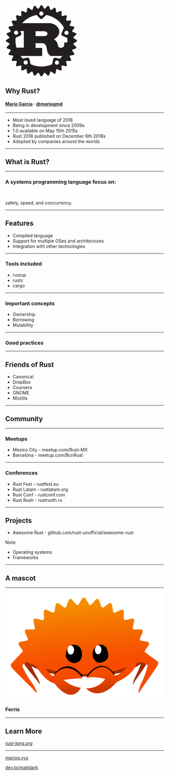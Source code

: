 ![](img/rust-logo.png)
<!-- .element: style="margin-top: -5%;" -->
## Why Rust?

#### [Mario Garcia](https://mariog.xyz) · [@mariogmd](https://twitter.com/mariogmd)

---

- Most loved language of 2018
- Being in development since 2009s<!-- .element: class="fragment" -->
- 1.0 available on May 15th 2015s<!-- .element: class="fragment" -->
- Rust 2018 published on December 6th 2018s<!-- .element: class="fragment" -->
- Adopted by companies around the worlds<!-- .element: class="fragment" -->

---

## What is Rust?

----

### A systems programming language focus on:

<br>

<span class="fragment">safety</span><span class="fragment">, speed</span><span class="fragment">, and concurrency.</span>

<!-- .element: class="fragment" -->

----

## Features

- Compiled language
- Support for multiple OSes and architectures<!-- .element: class="fragment" -->
- Integration with other technologies<!-- .element: class="fragment" -->

----

### Tools included

- rustup
- rustc<!-- .element: class="fragment" -->
- cargo<!-- .element: class="fragment" -->

----

### Important concepts

- Ownership
- Borrowing<!-- .element: class="fragment" -->
- Mutability<!-- .element: class="fragment" -->

----

### Good practices

---

## Friends of Rust

- Canonical
- DropBox<!-- .element: class="fragment" -->
- Coursera<!-- .element: class="fragment" -->
- GNOME<!-- .element: class="fragment" -->
- Mozilla<!-- .element: class="fragment" -->

---

## Community

----

### Meetups

- Mexico City - meetup.com/Rust-MX
- Barcelona - meetup.com/BcnRust<!-- .element: class="fragment" -->

----

### Conferences

- Rust Fest - rustfest.eu
- Rust Latam - rustlatam.org<!-- .element: class="fragment" -->
- Rust Conf - rustconf.com<!-- .element: class="fragment" -->
- Rust Rush - rustrusth.ru<!-- .element: class="fragment" -->

---

## Projects

- Awesome Rust - github.com/rust-unofficial/awesome-rust

Note:
- Operating systems
- Frameworks

---

## A mascot

----

![](img/ferris.png)
<!-- .element: style="margin-top: -5%; width: 60%;" -->

### Ferris

---

## Learn More

_[rust-lang.org](https//rust-lang.org)_

___

[mariog.xyz](https://mariog.xyz)

[dev.to/mattdark](https://dev.to/mattdark)
